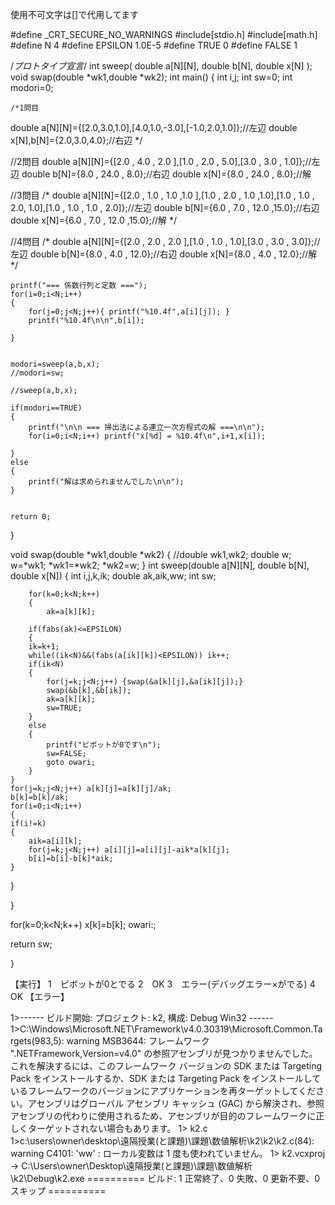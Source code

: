 使用不可文字は[]で代用してます

#define _CRT_SECURE_NO_WARNINGS
#include[stdio.h]
#include[math.h]
#define N 4
#define EPSILON 1.0E-5
#define TRUE 0
#define FALSE 1

/*プロトタイプ宣言*/
int sweep( double a[N][N], double b[N], double x[N] );
void swap(double *wk1,double *wk2);
int main()
{
	int i,j;
	int sw=0;
	int modori=0;
	
	/*1問目
double a[N][N]={[2.0,3.0,1.0],[4.0,1.0,-3.0],[-1.0,2.0,1.0]};//左辺
double x[N],b[N]={2.0,3.0,4.0};//右辺
*/

//2問目
double a[N][N]={[2.0 , 4.0 , 2.0 ],[1.0 , 2.0 , 5.0],[3.0 , 3.0 , 1.0]};//左辺
double b[N]={8.0 , 24.0 , 8.0};//右辺
double x[N]={8.0 , 24.0 , 8.0};//解


//3問目
/*
double a[N][N]={[2.0 , 1.0 , 1.0 ,1.0 ],[1.0 , 2.0 , 1.0 ,1.0],[1.0 , 1.0 , 2.0, 1.0],[1.0 , 1.0 , 1.0 , 2.0]};//左辺
double b[N]={6.0 , 7.0 , 12.0 ,15.0};//右辺
double x[N]={6.0 , 7.0 , 12.0 ,15.0};//解
*/

//4問目
/*
double a[N][N]={[2.0 , 2.0 , 2.0 ],[1.0 , 1.0 , 1.0],[3.0 , 3.0 , 3.0]};//左辺
double b[N]={8.0 , 4.0 , 12.0};//右辺
double x[N]={8.0 , 4.0 , 12.0};//解
*/
	
	printf("=== 係数行列と定数 ===");
	for(i=0;i<N;i++)
	{
		for(j=0;j<N;j++){ printf("%10.4f",a[i][j]);	}
		printf("%10.4f\n\n",b[i]);
	
	}


	modori=sweep(a,b,x);
	//modori=sw;

	//sweep(a,b,x);

	if(modori==TRUE)
	{
		printf("\n\n === 掃出法による連立一次方程式の解 ===\n\n");
		for(i=0;i<N;i++) printf("x[%d] = %10.4f\n",i+1,x[i]);
	
	}
	else
	{
		printf("解は求められませんでした\n\n");
	}


	return 0;

}

void swap(double *wk1,double *wk2)
{
	//double wk1,wk2;
	double w;
	w=*wk1; *wk1=*wk2; *wk2=w;
}
int sweep(double a[N][N], double b[N], double x[N])
	{
		int i,j,k,ik;
		double ak,aik,ww;
		int sw;
		
		for(k=0;k<N;k++)
		{
			ak=a[k][k];

		if(fabs(ak)<=EPSILON)
		{
		ik=k+1;
		while((ik<N)&&(fabs(a[ik][k])<EPSILON)) ik++;
		if(ik<N)
		{
			for(j=k;j<N;j++) {swap(&a[k][j],&a[ik][j]);}
			swap(&b[k],&b[ik]);
			ak=a[k][k];
			sw=TRUE;
		}
		else
		{
			printf("ピボットが0です\n");
			sw=FALSE;
			goto owari;
		}
	}
	for(j=k;j<N;j++) a[k][j]=a[k][j]/ak;
	b[k]=b[k]/ak;
	for(i=0;i<N;i++)
	{
	if(i!=k)
	{
		aik=a[i][k];
		for(j=k;j<N;j++) a[i][j]=a[i][j]-aik*a[k][j];
		b[i]=b[i]-b[k]*aik;
	}
}
		
}

for(k=0;k<N;k++) 
	x[k]=b[k];
owari:;

return sw;

}

【実行】
1　ピボットが0とでる
2　OK
3　エラー(デバッグエラー×がでる)
4　OK
【エラー】

1>------ ビルド開始: プロジェクト: k2, 構成: Debug Win32 ------
1>C:\Windows\Microsoft.NET\Framework\v4.0.30319\Microsoft.Common.Targets(983,5): warning MSB3644: フレームワーク ".NETFramework,Version=v4.0" の参照アセンブリが見つかりませんでした。これを解決するには、このフレームワーク バージョンの SDK または Targeting Pack をインストールするか、SDK または Targeting Pack をインストールしているフレームワークのバージョンにアプリケーションを再ターゲットしてください。アセンブリはグローバル アセンブリ キャッシュ (GAC) から解決され、参照アセンブリの代わりに使用されるため、アセンブリが目的のフレームワークに正しくターゲットされない場合もあります。
1>  k2.c
1>c:\users\owner\desktop\遠隔授業(と課題)\課題\数値解析\k2\k2\k2.c(84): warning C4101: 'ww' : ローカル変数は 1 度も使われていません。
1>  k2.vcxproj -> C:\Users\owner\Desktop\遠隔授業(と課題)\課題\数値解析\k2\Debug\k2.exe
========== ビルド: 1 正常終了、0 失敗、0 更新不要、0 スキップ ==========
